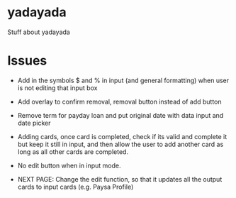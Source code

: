 # yadayada
Stuff about yadayada

# Issues
- Add in the symbols $ and % in input (and general formatting) when user is not editing that input box

- Add overlay to confirm removal, removal button instead of add button

- Remove term for payday loan and put original date with data input and date picker

- Adding cards, once card is completed, check if its valid and complete it but keep it still in input, and then allow the user to add another card as long as all other cards are completed.

- No edit button when in input mode.

- NEXT PAGE: Change the edit function, so that it updates all the output cards to input cards (e.g. Paysa Profile)
